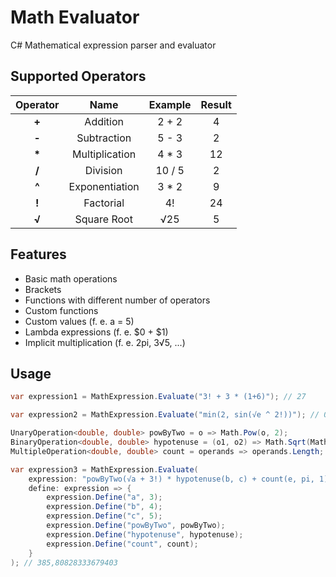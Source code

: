 # Math Evaluator

C# Mathematical expression parser and evaluator

## Supported Operators

|Operator|Name|Example|Result|
|:---:|:---:|:---:|:---:|
|**+**| Addition | 2 + 2 | 4 |
|**-**| Subtraction | 5 - 3 | 2 |
|**\***| Multiplication | 4 * 3 | 12 |
|**/**| Division | 10 / 5 | 2 |
|**^**| Exponentiation | 3 * 2 | 9 |
|**!**| Factorial | 4! | 24 |
|**√**| Square Root | √25 | 5 |

## Features
* Basic math operations
* Brackets
* Functions with different number of operators
* Custom functions
* Custom values (f. e. a = 5)
* Lambda expressions (f. e. $0 + $1)
* Implicit multiplication (f. e. 2pi, 3√5, ...)


## Usage
```csharp
var expression1 = MathExpression.Evaluate("3! + 3 * (1+6)"); // 27

var expression2 = MathExpression.Evaluate("min(2, sin(√e ^ 2!))"); // 0,4107812905029084

UnaryOperation<double, double> powByTwo = o => Math.Pow(o, 2);
BinaryOperation<double, double> hypotenuse = (o1, o2) => Math.Sqrt(Math.Pow(o1, 2) + Math.Pow(o2, 2));
MultipleOperation<double, double> count = operands => operands.Length;

var expression3 = MathExpression.Evaluate(
    expression: "powByTwo(√a + 3!) * hypotenuse(b, c) + count(e, pi, 1)",
    define: expression => {
        expression.Define("a", 3);
        expression.Define("b", 4);
        expression.Define("c", 5);
        expression.Define("powByTwo", powByTwo);
        expression.Define("hypotenuse", hypotenuse);
        expression.Define("count", count);
    } 
); // 385,80828333679403
```

